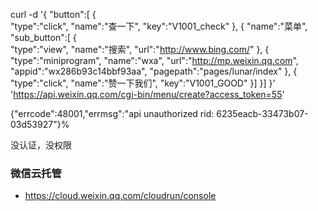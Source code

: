 curl -d '{
     "button":[
     {	
          "type":"click",
          "name":"查一下",
          "key":"V1001_check"
      },
      {
           "name":"菜单",
           "sub_button":[
           {	
               "type":"view",
               "name":"搜索",
               "url":"http://www.bing.com/"
            },
            {
                 "type":"miniprogram",
                 "name":"wxa",
                 "url":"http://mp.weixin.qq.com",
                 "appid":"wx286b93c14bbf93aa",
                 "pagepath":"pages/lunar/index"
             },
            {
               "type":"click",
               "name":"赞一下我们",
               "key":"V1001_GOOD"
            }]
       }]
 }' 'https://api.weixin.qq.com/cgi-bin/menu/create?access_token=55'

 {"errcode":48001,"errmsg":"api unauthorized rid: 6235eacb-33473b07-03d53927"}%

 没认证，没权限

### 微信云托管
+ https://cloud.weixin.qq.com/cloudrun/console
